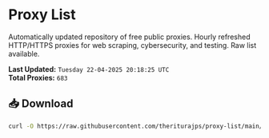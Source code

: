 # Proxy List

Automatically updated repository of free public proxies. Hourly refreshed HTTP/HTTPS proxies for web scraping, cybersecurity, and testing. Raw list available.

**Last Updated:** `Tuesday 22-04-2025 20:18:25 UTC`  
**Total Proxies:** `683`

## 📥 Download
```bash
curl -O https://raw.githubusercontent.com/theriturajps/proxy-list/main/proxies.txt
